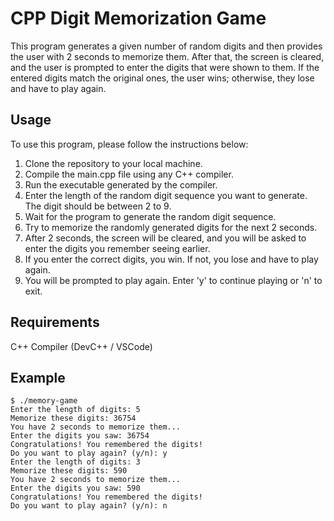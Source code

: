 # CPP Digit Memorization Game

This program generates a given number of random digits and then provides the user with 2 seconds to memorize them.
After that, the screen is cleared, and the user is prompted to enter the digits that were shown to them.
If the entered digits match the original ones, the user wins; otherwise, they lose and have to play again.

## Usage
To use this program, please follow the instructions below:

1. Clone the repository to your local machine.
2. Compile the main.cpp file using any C++ compiler.
3. Run the executable generated by the compiler.
4. Enter the length of the random digit sequence you want to generate. The digit should be between 2 to 9.
5. Wait for the program to generate the random digit sequence.
6. Try to memorize the randomly generated digits for the next 2 seconds.
7. After 2 seconds, the screen will be cleared, and you will be asked to enter the digits you remember seeing earlier.
8. If you enter the correct digits, you win. If not, you lose and have to play again.
9. You will be prompted to play again. Enter 'y' to continue playing or 'n' to exit.

## Requirements
C++ Compiler
(DevC++ / VSCode)

## Example
```
$ ./memory-game
Enter the length of digits: 5
Memorize these digits: 36754
You have 2 seconds to memorize them...
Enter the digits you saw: 36754
Congratulations! You remembered the digits!
Do you want to play again? (y/n): y
Enter the length of digits: 3
Memorize these digits: 590
You have 2 seconds to memorize them...
Enter the digits you saw: 590
Congratulations! You remembered the digits!
Do you want to play again? (y/n): n
```


